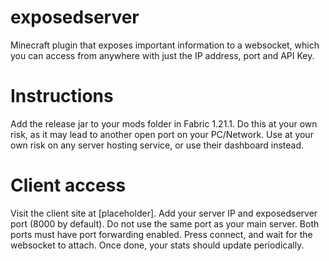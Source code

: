 # exposedserver
Minecraft plugin that exposes important information to a websocket, which you can access from anywhere with just the IP address, port and API Key.

# Instructions
Add the release jar to your mods folder in Fabric 1.21.1. Do this at your own risk, as it may lead to another open port on your PC/Network. Use at your own risk on any server hosting service, or use their dashboard instead.

# Client access
Visit the client site at [placeholder]. Add your server IP and exposedserver port (8000 by default). Do not use the same port as your main server. Both ports must have port forwarding enabled. Press connect, and wait for the websocket to attach. Once done, your stats should update periodically.
